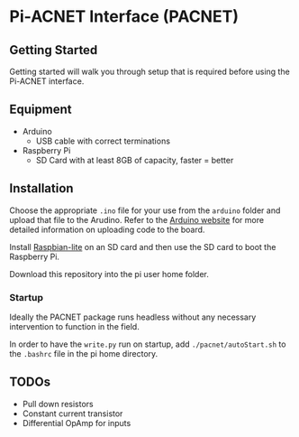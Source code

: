 # Pi-ACNET Interface (PACNET)

## Getting Started

Getting started will walk you through setup that is required before using the Pi-ACNET interface.

## Equipment

  - Arduino
    - USB cable with correct terminations
  - Raspberry Pi
    - SD Card with at least 8GB of capacity, faster = better

## Installation

Choose the appropriate `.ino` file for your use from the `arduino` folder and upload that file to the Arudino.
Refer to the [Arduino website](https://www.arduino.cc/en/Guide/HomePage) for more detailed information on uploading code to the board.

Install [Raspbian-lite](https://www.raspberrypi.org/downloads/raspbian/) on an SD card and then use the SD card to boot the Raspberry Pi.

Download this repository into the pi user home folder.

### Startup

Ideally the PACNET package runs headless without any necessary intervention to function in the field.

In order to have the `write.py` run on startup, add `./pacnet/autoStart.sh` to the `.bashrc` file in the pi home directory.

## TODOs

  - Pull down resistors
  - Constant current transistor
  - Differential OpAmp for inputs